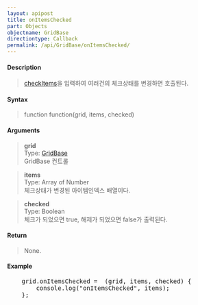 ```yaml
---
layout: apipost
title: onItemsChecked
part: Objects
objectname: GridBase
directiontype: Callback
permalink: /api/GridBase/onItemsChecked/
---
```



#### Description

> [checkItems](/api/GridBase/checkItems/)을 입력하여 여러건의 체크상태를 변경하면 호출된다.  

#### Syntax

> function function(grid, items, checked)  

#### Arguments

> **grid**  
> Type: [GridBase](/api/GridBase/)  
> GridBase 컨트롤  

> **items**  
> Type: Array of Number  
> 체크상태가 변경된 아이템인덱스 배열이다.  

> **checked**  
> Type: Boolean  
> 체크가 되었으면 true, 해제가 되었으면 false가 출력된다.  

#### Return

> None.

#### Example

<pre class="prettyprint">
    grid.onItemsChecked =  (grid, items, checked) {
        console.log("onItemsChecked", items);
    };
</pre>

